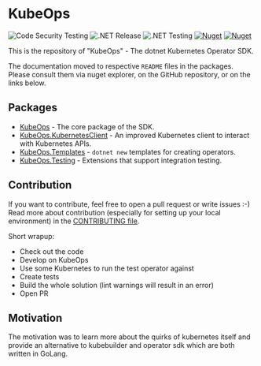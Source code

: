 # KubeOps

![Code Security Testing](https://github.com/buehler/dotnet-operator-sdk/workflows/Code%20Security%20Testing/badge.svg)
![.NET Release](https://github.com/buehler/dotnet-operator-sdk/workflows/.NET%20Release/badge.svg)
![.NET Testing](https://github.com/buehler/dotnet-operator-sdk/workflows/.NET%20Testing/badge.svg)
[![Nuget](https://img.shields.io/nuget/v/KubeOps)](https://www.nuget.org/packages/KubeOps/)
[![Nuget](https://img.shields.io/nuget/vpre/KubeOps?label=nuget%20prerelease)](https://www.nuget.org/packages/KubeOps/absoluteLatest)

This is the repository of "KubeOps" - The dotnet Kubernetes Operator SDK.

The documentation moved to respective `README` files in the packages.
Please consult them via nuget explorer, on the GitHub repository, or on the links
below.

## Packages

- [KubeOps](./kubeops.html) - The core package of the SDK.
- [KubeOps.KubernetesClient](./kubeops-kubernetesclient.html) - An improved Kubernetes client to interact with Kubernetes APIs.
- [KubeOps.Templates](./kubeops-templates.html) - `dotnet new` templates for creating operators.
- [KubeOps.Testing](./kubeops-testing.html) - Extensions that support integration testing.

## Contribution

If you want to contribute, feel free to open a pull request or write issues :-)
Read more about contribution (especially for setting up your local environment)
in the [CONTRIBUTING file](./contribution.html).

Short wrapup:
- Check out the code
- Develop on KubeOps
- Use some Kubernetes to run the test operator against
- Create tests
- Build the whole solution (lint warnings will result in an error)
- Open PR

## Motivation

The motivation was to learn more about the quirks of kubernetes itself and
provide an alternative to kubebuilder and operator sdk which are both
written in GoLang.
